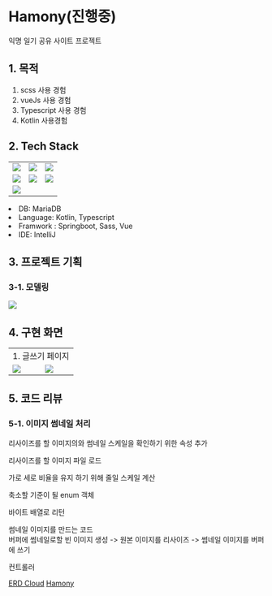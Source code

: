 # Hamony(진행중)
익명 일기 공유 사이트 프로젝트

## 1. 목적
1. scss 사용 경험
2. vueJs 사용 경험
3. Typescript 사용 경험
4. Kotlin 사용경험

## 2. Tech Stack
<tabs>
    <tab title="Image">
        <table>
           <tr>
              <td><img src="mariadb.jpg" /></td>
              <td><img src="kotlin.jpg" /></td>
              <td><img src="springboot.jpg" /></td>
           </tr>
           <tr>
              <td><img src="sass.jpg" /></td>
              <td><img src="vue.jpg" /></td>
              <td><img src="typescript.jpg" /></td>
           </tr>
           <tr>
              <td><img src="intelij.jpg" /></td>
           </tr>
        </table>
    </tab>
    <tab title="text">
        <list>
            <li>DB: MariaDB</li>
            <li>Language: Kotlin, Typescript</li>
            <li>Framwork : Springboot, Sass, Vue</li>
            <li>IDE: IntelliJ</li>
        </list>
    </tab>
</tabs>

## 3. 프로젝트 기획

### 3-1. 모델링
<img src="hamonyERD.jpg" thumbnail="true"/>


## 4. 구현 화면
<table>
<tr>
<td colspan="2">1. 글쓰기 페이지</td>
</tr>
<tr>
<td><img src="hamonywrite1.jpg" thumbnail="true" /></td>
<td><img src="hamonywrite2.jpg" thumbnail="true" /></td>
</tr>
</table>

## 5. 코드 리뷰
### 5-1. 이미지 썸네일 처리

리사이즈를 할 이미지의와 썸네일 스케일을 확인하기 위한 속성 추가

<code-block lang="kotlin" src="/hamony/ResizeImage.kt" include-lines="3-7"/>

리사이즈를 할 이미지 파일 로드

<code-block lang="kotlin" src="/hamony/ResizeImage.kt" include-lines="9-12"/>

가로 세로 비율을 유지 하기 위해 줄일 스케일 계산

<code-block lang="kotlin" src="/hamony/ResizeImage.kt" include-lines="17-45"/>

축소할 기준이 될 enum 객체

<code-block lang="kotlin" src="/hamony/Resize.kt"/>

바이트 배열로 리턴

<code-block lang="kotlin" src="/hamony/ResizeImage.kt" include-lines="47-54"/>

썸네일 이미지를 만드는 코드  
버퍼에 썸네일로할 빈 이미지 생성 -> 원본 이미지를 리사이즈 -> 썸네일 이미지를 버퍼에 쓰기

<code-block lang="kotlin" src="/hamony/ResizeImage.kt" include-lines="67-91"/>


컨트롤러

<code-block lang="kotlin" src="/hamony/FileController.kt" include-lines="66-97"/>





<seealso>
    <category ref="erdcloud">
        <a href="https://www.erdcloud.com/d/FBcpwDQxviNr93FA4">ERD Cloud</a>
    </category>
    <category ref="git">
        <a href="https://github.com/yoosc89/hamony">Hamony</a>
    </category>
</seealso>
